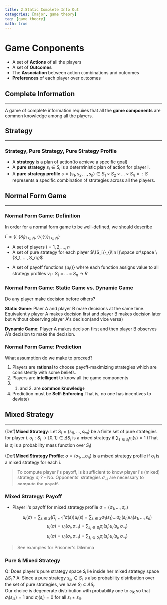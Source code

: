 ```yaml
---
title: 2.Static Complete Info Out
categories: [major, game theory]
tag: [game theory]
math: true
---
```


# Game Conponents

- A set of **Actions** of all the players
- A set of **Outcomes**
- The **Association** between action combinations and outcomes
- **Preferences** of each player over outcomes

## Complete Information 

---

A game of complete information requires that all the **game components** are common knowledge among all the players.

## Strategy

---

### Strategy, Pure Strategy, Pure Strategy Profile

- A **strategy** is a plan of action(to achieve a specific goal)
- A **pure strategy** $s_i\in S_i$ is a deterministic plan of action for player i.
- A **pure strategy profile** $s = (s_1, s_2, ... , s_n)\in S_1 \times S_2 \times ... \times S_n =: S$ represents a specific combination of strategies across all the players.

## Normal Form Game

---

### Normal Form Game: Definition

In order for a normal form game to be well-defined, we should describe

$\Gamma=\{I,\{S_i\}_{i\in N}, \{\nu_i(\cdot)\}_{i\in N}\}$

* A set of players $I = {1, 2, ..., n}$ 
* A set of pure strategy for each player $\{S_i\}_{i\in I}\space or\space \{S_1, ..., S_n\}$ 
- A set of payoff functions $\{u_i()\}$ where each function assigns value to all strategy profiles
	$v_i: S_1 \times ... \times S_n \rightarrow R$ 

### Normal Form Game: Static Game vs. Dynamic Game
 
 Do any player make decision before others?
 
 **Static Game**: Plaer A and player B make decisions at the same time. Equivalently player A makes decision first and player B makes decision later but without observing player A's decision(and vice versa)

 **Dynamic Game**: Player A makes decision first and then player B observes A's decision to make the decision.

### Normal Form Game: Prediction

What assumption do we make to proceed?
1. Players are **rational** to choose payoff-maximizing strategies which are consistently with some beliefs.
2. Players are **intelligent** to know all the game components
3. 1. and 2. are **common knowledge**
4. Prediction must be **Self-Enforcing**(That is, no one has incentives to deviate)

## Mixed Strategy

--- 

(Def)**Mixed Strategy**: 
Let $S_i=\{s_{i1},...,s_{im}\}$ be a finite set of pure strategies for player i.
$\sigma_i:S_i\rightarrow[0,1]\in\Delta S_i$ is a mixed strategy if $\sum_{s\in s_I}\sigma_i(s)=1$ (That is $\sigma_i$ is a probability mass function over $S_i$)

(Def)**Mixed Strategy Profile**:
$\sigma=(\sigma_1, ...\sigma_n)$ is a mixed strategy profile if $\sigma_i$ is a mixed strategy for each i.

> To compute player i's payoff, is it sufficient to know player i's (mixed) strategy $\sigma_i$ ?
	- No. Opponents' strategies $\sigma_{-i}$ are necessary to compute the payoff.

### Mixed Strategy: Payoff

- Player i's payoff for mixed strategy profile $\sigma=(\sigma_1,...,\sigma_n)$ 
$$u_i(\sigma)=\sum_{s\in S}(\Pi_{j=1}^n \sigma(s))u_i(s)=\sum_{s\in S}\sigma_1(s_1)...\sigma_n(s_n)u_i(s_1,...,s_n)$$
$$u_i(\sigma)=u_i(\sigma_i, \sigma_{-i})=\sum_{s_{i}\in S_i}\sigma_i(s_i)u_i(s_i,\sigma_{-i})$$
$$u_i(\sigma)=u_i(\sigma_i, \sigma_{-i})=\sum_{s_{i}\in S_i}\sigma_i(s_i)u_i(s_i,\sigma_{-i})$$

> See examples for Prisoner's Dilemma
 
### Pure & Mixed Strategy
Q: Does player's pure strategy space $S_i$ lie inside her mixed strategy space $\Delta S_i$ ?
A: Since a pure strategy $s_{ik}\in S_i$ is also probability distribution over the set of pure strategies, we have $S_i \subset \Delta S_i$.  
Our choice is degenerate distribution with probability one to $s_{ik}$ so that $\sigma_i(s_{ik})=1$ and $\sigma_i(s_i)=0$ for all $s_i \not = s_{ik}$ 